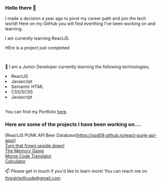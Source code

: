 ### Hello there 👋

I made a decision a year ago to pivot my career path and join the tech world! 
Here on my GitHub you will find everthing I've been working on and learning. 

I am currently learning ReactJS. 

HEre is a project just completed 



</br>

🌱 I am a Junior Developer currently learning the following technologies;

<li>ReactJS</li>
<li>Javascript</li>
<li>Semantic HTML</li>
<li>CSS/SCSS</li>
<li>Javascript</li>

</br>

You can find my Portfolio [here](https://sod09.github.io/sod_nology_portfolio/).

<h3> Here are some of the projects I have been working on....</h3>

[ReactJS PUNK API Beer Database]https://sod09.github.io/react-punk-api-app/)
</br>
[Turn that frown upside down!](https://sod09.github.io/javascript-smiles-game/)
</br>
[The Memory Game](https://sod09.github.io/nology_javascript_game/)
</br>
[Morse Code Translator](https://sod09.github.io/nology-morse-code/)
</br>
[Calculator](https://sod09.github.io/nology_calculator/)



📫 Please get in touch if you'd like to learn more! You can reach me on thisgirlwillcode@gmail.com

